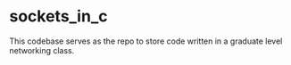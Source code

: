 # sockets_in_c
This codebase serves as the repo to store code written in a graduate level networking class.
